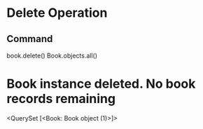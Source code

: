 # Delete Operation

## Command

book.delete()
Book.objects.all()

# Book instance deleted. No book records remaining

<QuerySet [<Book: Book object (1)>]>

